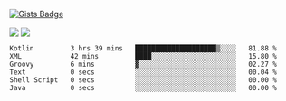 

[![Gists Badge](https://badges.pufler.dev/gists/esabook)](https://gist.github.com/mine) 
<p>
<img align="center" src="https://github-readme-stats.anuraghazra1.vercel.app/api/top-langs/?username=esabook&layout=compact&theme=merko&count_private=true&langs_count=20"/>
<img align="center" src="https://github-readme-stats.anuraghazra1.vercel.app/api?username=esabook&show_icons=true&include_all_commits=true&theme=merko&count_private=true&custom_title=Github stats"/>
</p>
<!--START_SECTION:waka-->

```text
Kotlin         3 hrs 39 mins   ████████████████████▒░░░░   81.88 %
XML            42 mins         ████░░░░░░░░░░░░░░░░░░░░░   15.80 %
Groovy         6 mins          ▓░░░░░░░░░░░░░░░░░░░░░░░░   02.27 %
Text           0 secs          ░░░░░░░░░░░░░░░░░░░░░░░░░   00.04 %
Shell Script   0 secs          ░░░░░░░░░░░░░░░░░░░░░░░░░   00.00 %
Java           0 secs          ░░░░░░░░░░░░░░░░░░░░░░░░░   00.00 %
```

<!--END_SECTION:waka-->




<!--
**esabook/esabook** is a ✨ _special_ ✨ repository because its `README.md` (this file) appears on your GitHub profile.

Here are some ideas to get you started:

- 🔭 I’m currently working on ...
- 🌱 I’m currently learning ...
- 👯 I’m looking to collaborate on ...
- 🤔 I’m looking for help with ...
- 💬 Ask me about ...
- 📫 How to reach me: ...
- 😄 Pronouns: ...
- ⚡ Fun fact: ...
-->
